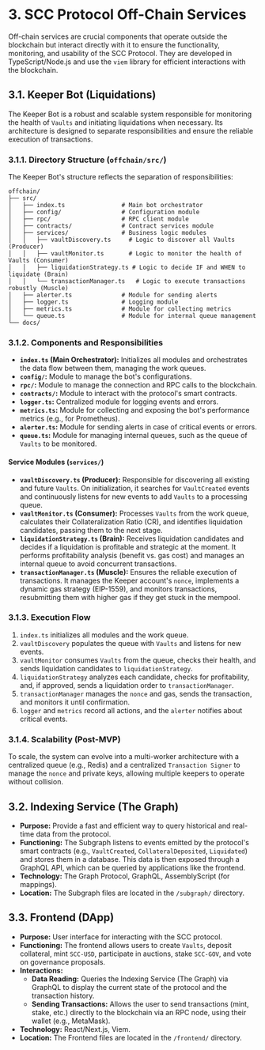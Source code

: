 # 3. SCC Protocol Off-Chain Services

Off-chain services are crucial components that operate outside the blockchain but interact directly with it to ensure the functionality, monitoring, and usability of the SCC Protocol. They are developed in TypeScript/Node.js and use the `viem` library for efficient interactions with the blockchain.

## 3.1. Keeper Bot (Liquidations)

The Keeper Bot is a robust and scalable system responsible for monitoring the health of `Vaults` and initiating liquidations when necessary. Its architecture is designed to separate responsibilities and ensure the reliable execution of transactions.

### 3.1.1. Directory Structure (`offchain/src/`)

The Keeper Bot's structure reflects the separation of responsibilities:

```
offchain/
├── src/
│   ├── index.ts                # Main bot orchestrator
│   ├── config/                 # Configuration module
│   ├── rpc/                    # RPC client module
│   ├── contracts/              # Contract services module
│   ├── services/               # Business logic modules
│   │   ├── vaultDiscovery.ts     # Logic to discover all Vaults (Producer)
│   │   ├── vaultMonitor.ts       # Logic to monitor the health of Vaults (Consumer)
│   │   ├── liquidationStrategy.ts # Logic to decide IF and WHEN to liquidate (Brain)
│   │   └── transactionManager.ts   # Logic to execute transactions robustly (Muscle)
│   ├── alerter.ts              # Module for sending alerts
│   ├── logger.ts               # Logging module
│   ├── metrics.ts              # Module for collecting metrics
│   └── queue.ts                # Module for internal queue management
└── docs/
```

### 3.1.2. Components and Responsibilities

*   **`index.ts` (Main Orchestrator):** Initializes all modules and orchestrates the data flow between them, managing the work queues.
*   **`config/`:** Module to manage the bot's configurations.
*   **`rpc/`:** Module to manage the connection and RPC calls to the blockchain.
*   **`contracts/`:** Module to interact with the protocol's smart contracts.
*   **`logger.ts`:** Centralized module for logging events and errors.
*   **`metrics.ts`:** Module for collecting and exposing the bot's performance metrics (e.g., for Prometheus).
*   **`alerter.ts`:** Module for sending alerts in case of critical events or errors.
*   **`queue.ts`:** Module for managing internal queues, such as the queue of `Vaults` to be monitored.

#### Service Modules (`services/`)

*   **`vaultDiscovery.ts` (Producer):** Responsible for discovering all existing and future `Vaults`. On initialization, it searches for `VaultCreated` events and continuously listens for new events to add `Vaults` to a processing queue.
*   **`vaultMonitor.ts` (Consumer):** Processes `Vaults` from the work queue, calculates their Collateralization Ratio (CR), and identifies liquidation candidates, passing them to the next stage.
*   **`liquidationStrategy.ts` (Brain):** Receives liquidation candidates and decides if a liquidation is profitable and strategic at the moment. It performs profitability analysis (benefit vs. gas cost) and manages an internal queue to avoid concurrent transactions.
*   **`transactionManager.ts` (Muscle):** Ensures the reliable execution of transactions. It manages the Keeper account's `nonce`, implements a dynamic gas strategy (EIP-1559), and monitors transactions, resubmitting them with higher gas if they get stuck in the mempool.

### 3.1.3. Execution Flow

1.  `index.ts` initializes all modules and the work queue.
2.  `vaultDiscovery` populates the queue with `Vaults` and listens for new events.
3.  `vaultMonitor` consumes `Vaults` from the queue, checks their health, and sends liquidation candidates to `liquidationStrategy`.
4.  `liquidationStrategy` analyzes each candidate, checks for profitability, and, if approved, sends a liquidation order to `transactionManager`.
5.  `transactionManager` manages the `nonce` and gas, sends the transaction, and monitors it until confirmation.
6.  `logger` and `metrics` record all actions, and the `alerter` notifies about critical events.

### 3.1.4. Scalability (Post-MVP)

To scale, the system can evolve into a multi-worker architecture with a centralized queue (e.g., Redis) and a centralized `Transaction Signer` to manage the `nonce` and private keys, allowing multiple keepers to operate without collision.

## 3.2. Indexing Service (The Graph)

*   **Purpose:** Provide a fast and efficient way to query historical and real-time data from the protocol.
*   **Functioning:** The Subgraph listens to events emitted by the protocol's smart contracts (e.g., `VaultCreated`, `CollateralDeposited`, `Liquidated`) and stores them in a database. This data is then exposed through a GraphQL API, which can be queried by applications like the frontend.
*   **Technology:** The Graph Protocol, GraphQL, AssemblyScript (for mappings).
*   **Location:** The Subgraph files are located in the `/subgraph/` directory.

## 3.3. Frontend (DApp)

*   **Purpose:** User interface for interacting with the SCC protocol.
*   **Functioning:** The frontend allows users to create `Vaults`, deposit collateral, mint `SCC-USD`, participate in auctions, stake `SCC-GOV`, and vote on governance proposals.
*   **Interactions:**
    *   **Data Reading:** Queries the Indexing Service (The Graph) via GraphQL to display the current state of the protocol and the transaction history.
    *   **Sending Transactions:** Allows the user to send transactions (mint, stake, etc.) directly to the blockchain via an RPC node, using their wallet (e.g., MetaMask).
*   **Technology:** React/Next.js, Viem.
*   **Location:** The Frontend files are located in the `/frontend/` directory.
